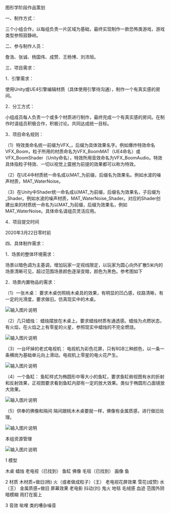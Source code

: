 图形学阶段作品策划

一、制作方式：

三个小组合作，以每组负责一片区域为基础，最终实现制作一款恐怖类游戏，游戏类型参照寂静岭。

二、参与制作人员：

詹浩、张诚、杨国伟、成赞、王杨博、刘沛旭。

三、项目需求：

1．引擎需求：

使用Unity或UE4引擎编辑材质（具体使用引擎待沟通），制作一个有真实感的房间。

2．分工方式：

小组成员每人负责一个或多个材质进行制作，最终完成一个有真实感的房间。在制作时请组员积极合作，积极讨论。共同达成统一目标。

3．项目命名规则：

（1）特效类命名统一前缀为VFX_，后缀为具体效果名字。例如爆炸特效命名VFX_Boom，粒子所用的材质命名为VFX_BoomMAT（UE4命名）或VFX_BoomShader（Unity命名），特效所用音效命名为VFX_BoomAudio。特效具体指粒子特效、一切以视觉上震撼为前提的效果都可以称为特效。

（2）在UE4中材质统一命名成以MAT_为前缀，后缀名为效果名。例如水波的噪声材质，MAT_WaterNoise。

（3）在Unity中Shader统一命名成以MAT_为前缀，后缀名为效果名，子后缀为_Shader。例如水波的噪声材质，MAT_WaterNoise_Shader。对应的Shader创建出来的材质统一命名为以MAT_为前缀，后缀为效果名，例如MAT_WaterNoise。具体命名请组员灵活应用。

4．项目提交时间

2020年3月22日零时前

四、具体制作需求：

1．场景的整体环境需求：

场景以暗色调为主基调，增加玩家一定视线限定，以玩家为圆心向外扩散5米内的场景清晰可见，超过范围场景颜色逐渐变暗，颜色为黑色。参考图如下


2．场景内置物品的需求：

（1）一张木桌：
要求木桌仿照桃木桌具的效果，有明显的凹凸感，纹路清晰，有一定的光滑度，要求做旧。仿真现实中的木桌。

![输入图片说明](https://images.gitee.com/uploads/images/2020/0316/105747_9f2ee07a_1590517.png "图片1.png")

（2）几只蜡烛：
蜡烛摆放在木桌上。要求蜡烛材质有通透感。蜡烛为点燃状态，有火焰，在火焰之上有零星的火星，参照现实中蜡烛的不完全燃烧。

![输入图片说明](https://images.gitee.com/uploads/images/2020/0316/105759_18dcdeb1_1590517.png "图片2.png")

（3）一台坏掉的老式电视机：
电视机为彩色花屏，只有RGB三种颜色，以一条一条横岗为基础单元向上滑动。电视机上零星的电火花产生。

![输入图片说明](https://images.gitee.com/uploads/images/2020/0316/105805_550d98a5_1590517.png "图片3.png")

（4）一个鱼缸：
鱼缸样式为椭圆形中等大小的鱼缸，要求鱼缸俯视图有水的折射和反射效果，正视图要求看到鱼缸内部有一定的放大效果。类似于椭圆形凸面镜放大效果。

![输入图片说明](https://images.gitee.com/uploads/images/2020/0316/105812_f9be0e97_1590517.png "图片4.png")

（5）供奉的佛像和隔间
隔间跟桃木木桌要就一样，佛像有金属质感，进行做旧处理。

![输入图片说明](https://images.gitee.com/uploads/images/2020/0316/105822_45d9c143_1590517.png "图片5.png")


本组资源管理

![输入图片说明](https://images.gitee.com/uploads/images/2020/0316/173657_5f7b60f0_1590517.png "TIM图片20200316173639.png")

1 模型

木桌
蜡烛
老电视（已找到）
鱼缸
佛像
毛毯（已找到）
画像
鱼

2 材质
木材质+做旧(杨)
火（或者做成粒子）（王）
老电视花屏效果 雪花(成赞)
水（王）
金属质感+做旧
屏幕效果 老电影 抖动(刘)
鬼火
地毯 毛绒感
血迹
范围外阴暗模糊
雨打在窗上

3 音效
呲哩 类的嘈杂噪音
